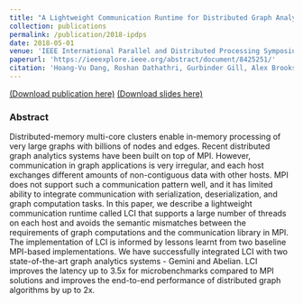 ```yaml
---
title: "A Lightweight Communication Runtime for Distributed Graph Analytics"
collection: publications
permalink: /publication/2018-ipdps
date: 2018-05-01
venue: 'IEEE International Parallel and Distributed Processing Symposium (IPDPS)'
paperurl: 'https://ieeexplore.ieee.org/abstract/document/8425251/'
citation: 'Hoang-Vu Dang, Roshan Dathathri, Gurbinder Gill, Alex Brooks, Nikoli Dryden, Andrew Lenharth, Loc Hoang, Keshav Pingali, Marc Snir, “A Lightweight Communication Runtime for Distributed Graph Analytics,” Proceedings of the 32nd IEEE International Parallel and Distributed Processing Symposium (IPDPS), May 2018.'
---
```

[(Download publication here)](https://www.cs.utexas.edu/~roshan/LCI.pdf) [(Download slides here)](https://www.cs.utexas.edu/~roshan/LCI.pptx)

### Abstract

Distributed-memory multi-core clusters enable in-memory processing of very large graphs with billions of nodes and edges. Recent distributed graph analytics systems have been built on top of MPI. However, communication in graph applications is very irregular, and each host exchanges different amounts of non-contiguous data with other hosts. MPI does not support such a communication pattern well, and it has limited ability to integrate communication with serialization, deserialization, and graph computation tasks. In this paper, we describe a lightweight communication runtime called LCI that supports a large number of threads on each host and avoids the semantic mismatches between the requirements of graph computations and the communication library in MPI. The implementation of LCI is informed by lessons learnt from two baseline MPI-based implementations. We have successfully integrated LCI with two state-of-the-art graph analytics systems - Gemini and Abelian. LCI improves the latency up to 3.5x for microbenchmarks compared to MPI solutions and improves the end-to-end performance of distributed graph algorithms by up to 2x.

